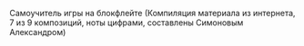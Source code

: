 Самоучитель игры на блокфлейте (Компиляция материала из интернета, 7 из 9 композиций, ноты цифрами, составлены Симоновым Александром)

